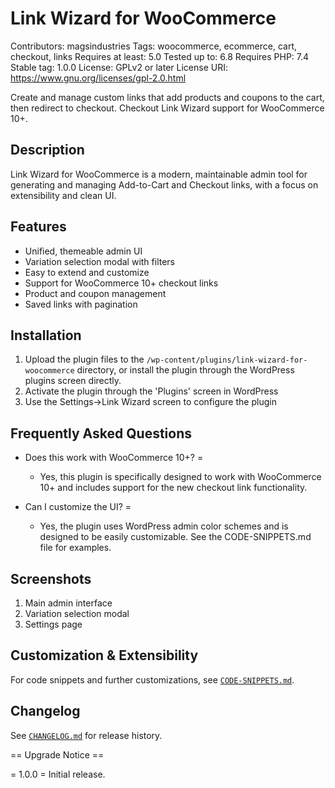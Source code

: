 # Link Wizard for WooCommerce

Contributors: magsindustries
Tags: woocommerce, ecommerce, cart, checkout, links
Requires at least: 5.0
Tested up to: 6.8
Requires PHP: 7.4
Stable tag: 1.0.0
License: GPLv2 or later
License URI: https://www.gnu.org/licenses/gpl-2.0.html

Create and manage custom links that add products and coupons to the cart, then redirect to checkout. Checkout Link Wizard support for WooCommerce 10+.

## Description

Link Wizard for WooCommerce is a modern, maintainable admin tool for generating and managing Add-to-Cart and Checkout links, with a focus on extensibility and clean UI.

## Features
* Unified, themeable admin UI
* Variation selection modal with filters
* Easy to extend and customize
* Support for WooCommerce 10+ checkout links
* Product and coupon management
* Saved links with pagination

## Installation

1. Upload the plugin files to the `/wp-content/plugins/link-wizard-for-woocommerce` directory, or install the plugin through the WordPress plugins screen directly.
2. Activate the plugin through the 'Plugins' screen in WordPress
3. Use the Settings->Link Wizard screen to configure the plugin

## Frequently Asked Questions

- Does this work with WooCommerce 10+? =

  - Yes, this plugin is specifically designed to work with WooCommerce 10+ and includes support for the new checkout link functionality.

- Can I customize the UI? =

  - Yes, the plugin uses WordPress admin color schemes and is designed to be easily customizable. See the CODE-SNIPPETS.md file for examples.

## Screenshots
1. Main admin interface
2. Variation selection modal
3. Settings page

## Customization & Extensibility
For code snippets and further customizations, see [`CODE-SNIPPETS.md`](./CODE-SNIPPETS.md).


## Changelog

See [`CHANGELOG.md`](./CHANGELOG.md) for release history.

== Upgrade Notice ==

= 1.0.0 =
Initial release.